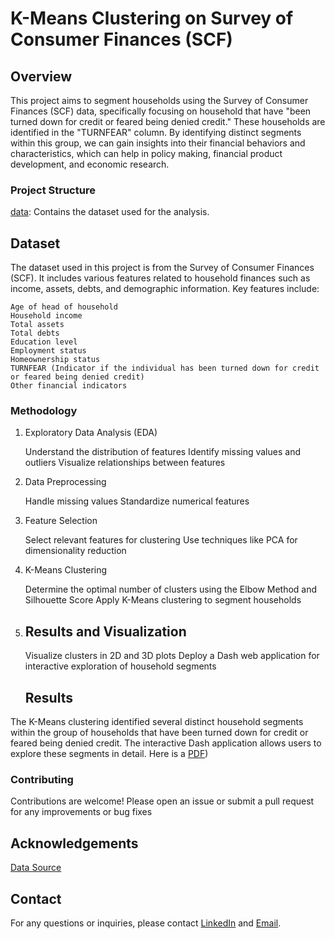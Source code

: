 # K-Means Clustering on Survey of Consumer Finances (SCF)
## Overview

This project aims to segment households using the Survey of Consumer Finances (SCF) data, specifically focusing on household that have "been turned down for credit or feared being denied credit." These households are identified in the "TURNFEAR" column. By identifying distinct segments within this group, we can gain insights into their financial behaviors and characteristics, which can help in policy making, financial product development, and economic research.


### Project Structure

[data](https://drive.google.com/file/d/18JFOTNY3d_lS1Z53Fscu5l2HHlO7-rsy/view?usp=drive_link): Contains the dataset used for the analysis.
    
## Dataset

The dataset used in this project is from the Survey of Consumer Finances (SCF). It includes various features related to household finances such as income, assets, debts, and demographic information. Key features include:

    Age of head of household
    Household income
    Total assets
    Total debts
    Education level
    Employment status
    Homeownership status
    TURNFEAR (Indicator if the individual has been turned down for credit or feared being denied credit)
    Other financial indicators

### Methodology
1. Exploratory Data Analysis (EDA)

    Understand the distribution of features
    Identify missing values and outliers
    Visualize relationships between features

2. Data Preprocessing

    Handle missing values
    Standardize numerical features

3. Feature Selection

    Select relevant features for clustering
    Use techniques like PCA for dimensionality reduction

4. K-Means Clustering

    Determine the optimal number of clusters using the Elbow Method and Silhouette Score
    Apply K-Means clustering to segment households

5. ## Results and Visualization

    Visualize clusters in 2D and 3D plots
    Deploy a Dash web application for interactive exploration of household segments

   ## Results

The K-Means clustering identified several distinct household segments within the group of households that have been turned down for credit or feared being denied credit. 
The interactive Dash application allows users to explore these segments in detail.
Here is a [PDF](./kMeans%20project%20on%20consumer%20finance_1.pdf))

### Contributing

Contributions are welcome! Please open an issue or submit a pull request for any improvements or bug fixes

## Acknowledgements

[Data Source](https://www.federalreserve.gov/datadownload/Choose.aspx?rel=FOR)
## Contact

For any questions or inquiries, please contact [LinkedIn](www.linkedin.com/in/hart-ofigwe) and [Email](ofigwehart@gmail.com).
